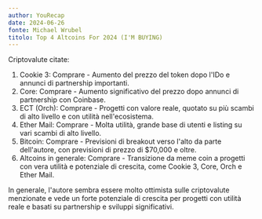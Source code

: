 ```yaml
---
author: YouRecap
date: 2024-06-26
fonte: Michael Wrubel
titolo: Top 4 Altcoins For 2024 (I'M BUYING)
---
```


Criptovalute citate:
1. Cookie 3: Comprare - Aumento del prezzo del token dopo l'IDo e annunci di partnership importanti.
2. Core: Comprare - Aumento significativo del prezzo dopo annunci di partnership con Coinbase.
3. ECT (Orch): Comprare - Progetti con valore reale, quotato su più scambi di alto livello e con utilità nell'ecosistema.
4. Ether Mail: Comprare - Molta utilità, grande base di utenti e listing su vari scambi di alto livello.
5. Bitcoin: Comprare - Previsioni di breakout verso l'alto da parte dell'autore, con previsioni di prezzo di $70,000 e oltre.
6. Altcoins in generale: Comprare - Transizione da meme coin a progetti con vera utilità e potenziale di crescita, come Cookie 3, Core, Orch e Ether Mail.

In generale, l'autore sembra essere molto ottimista sulle criptovalute menzionate e vede un forte potenziale di crescita per progetti con utilità reale e basati su partnership e sviluppi significativi.
